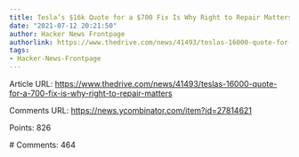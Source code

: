```yaml
---
title: Tesla’s $16k Quote for a $700 Fix Is Why Right to Repair Matters
date: "2021-07-12 20:21:50"
author: Hacker News Frontpage
authorlink: https://www.thedrive.com/news/41493/teslas-16000-quote-for-a-700-fix-is-why-right-to-repair-matters
tags:
- Hacker-News-Frontpage
---
```


<p>Article URL: <a href="https://www.thedrive.com/news/41493/teslas-16000-quote-for-a-700-fix-is-why-right-to-repair-matters">https://www.thedrive.com/news/41493/teslas-16000-quote-for-a-700-fix-is-why-right-to-repair-matters</a></p>
<p>Comments URL: <a href="https://news.ycombinator.com/item?id=27814621">https://news.ycombinator.com/item?id=27814621</a></p>
<p>Points: 826</p>
<p># Comments: 464</p>
